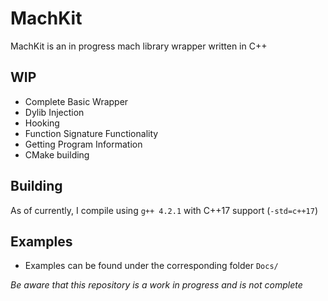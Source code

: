 # MachKit
MachKit is an in progress mach library wrapper written in C++ 


## WIP
- Complete Basic Wrapper 
- Dylib Injection
- Hooking
- Function Signature Functionality
- Getting Program Information
- CMake building

## Building
As of currently, I compile using `g++ 4.2.1` with C++17 support (`-std=c++17`)

## Examples
- Examples can be found under the corresponding folder `Docs/`


_Be aware that this repository is a work in progress and is not complete_
